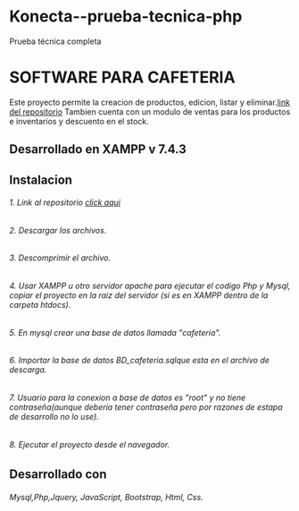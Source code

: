 # Konecta--prueba-tecnica-php
Prueba técnica completa 
# SOFTWARE PARA CAFETERIA
Este proyecto permite la creacion de productos, edicion, listar y eliminar.[link del repositorio](https://github.com/Brayanojeda360/Konecta--prueba-tecnica-php.git "link del repositorio")
Tambien cuenta con un modulo de ventas para los productos e inventarios y descuento en el stock.
## Desarrollado en XAMPP  v 7.4.3
## Instalacion
###### 1.  Link al repositorio [click aqui](https://github.com/Brayanojeda360/Konecta--prueba-tecnica-php.git "click aqui")
###### 2. Descargar los archivos.
###### 3. Descomprimir el archivo.
###### 4. Usar XAMPP u otro servidor apache para ejecutar el codigo Php y Mysql, copiar el proyecto en la raiz del servidor (si es en XAMPP dentro de la carpeta htdocs). 
###### 5. En mysql crear una base de datos llamada "cafeteria".
###### 6. Importar la base de datos BD_cafeteria.sqlque esta en el archivo de descarga.
###### 7. Usuario para la conexion a base de datos es "root" y no tiene contraseña(aunque deberia tener contraseña pero por razones de estapa de desarrollo no lo use). 
###### 8. Ejecutar el proyecto desde el navegador.
## Desarrollado con
######  Mysql,Php,Jquery, JavaScript, Bootstrap, Html, Css.
